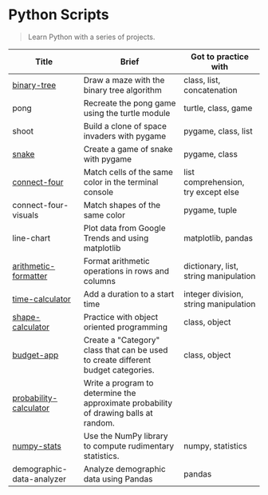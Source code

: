 # Python Scripts

> Learn Python with a series of projects.

| Title                                                                              | Brief                                                                                | Got to practice with                  |
| ---------------------------------------------------------------------------------- | ------------------------------------------------------------------------------------ | ------------------------------------- |
| [binary-tree](https://repl.it/@borntofrappe/binarytree)                            | Draw a maze with the binary tree algorithm                                           | class, list, concatenation            |
| pong                                                                               | Recreate the pong game using the turtle module                                       | turtle, class, game                   |
| shoot                                                                              | Build a clone of space invaders with pygame                                          | pygame, class, list                   |
| [snake](https://repl.it/@borntofrappe/snake)                                       | Create a game of snake with pygame                                                   | pygame, class                         |
| [connect-four](https://repl.it/@borntofrappe/connect-four)                         | Match cells of the same color in the terminal console                                | list comprehension, try except else   |
| connect-four-visuals                                                               | Match shapes of the same color                                                       | pygame, tuple                         |
| line-chart                                                                         | Plot data from Google Trends and using matplotlib                                    | matplotlib, pandas                    |
| [arithmetic-formatter](https://repl.it/@borntofrappe/fcc-arithmetic-arranger)      | Format arithmetic operations in rows and columns                                     | dictionary, list, string manipulation |
| [time-calculator](https://repl.it/@borntofrappe/fcc-time-calculator)               | Add a duration to a start time                                                       | integer division, string manipulation |
| [shape-calculator](https://repl.it/@borntofrappe/fcc-shape-calculator)             | Practice with object oriented programming                                            | class, object                         |
| [budget-app](https://repl.it/@borntofrappe/fcc-budget-app)                         | Create a "Category" class that can be used to create different budget categories.    | class, object                         |
| [probability-calculator](https://repl.it/@borntofrappe/fcc-probability-calculator) | Write a program to determine the approximate probability of drawing balls at random. |                                       |
| [numpy-stats](https://repl.it/@borntofrappe/fcc-mean-var-std)                      | Use the NumPy library to compute rudimentary statistics.                             | numpy, statistics                     |
| demographic-data-analyzer                                                          | Analyze demographic data using Pandas                                                | pandas                                |
